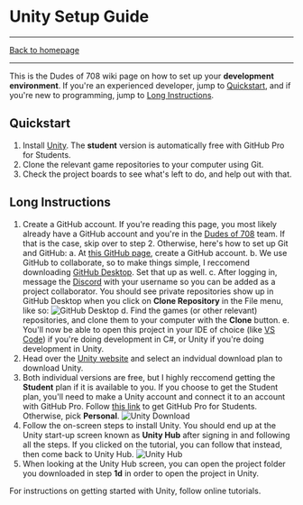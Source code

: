 # Unity Setup Guide

-----

[Back to homepage](..)

-----

This is the Dudes of 708 wiki page on how to set up your **development environment**. If you're an experienced developer, jump to [Quickstart](#Quickstart), and if you're new to programming, jump to [Long Instructions](#Long-Instructions).

## Quickstart

1. Install [Unity](https://store.unity.com/#plans-individual). The **student** version is automatically free with GitHub Pro for Students.
2. Clone the relevant game repositories to your computer using Git.
3. Check the project boards to see what's left to do, and help out with that.

## Long Instructions

1. Create a GitHub account. If you're reading this page, you most likely already have a GitHub account and you're in the [Dudes of 708](https://github.com/dudesof708) team. If that is the case, skip over to step 2. Otherwise, here's how to set up Git and GitHub:
    a. At [this GitHub page](https://github.com/join), create a GitHub account.
    b. We use GitHub to collaborate, so to make things simple, I reccomend downloading [GitHub Desktop](https://desktop.github.com/). Set that up as well.
    c. After logging in, message the [Discord](https://discord.gg/WUGMTcZ) with your username so you can be added as a project collaborator. You should see private repositories show up in GitHub Desktop when you click on **Clone Repository** in the File menu, like so:
       ![GitHub Desktop](https://i.imgur.com/IA84a3i.png)
    d. Find the games (or other relevant) repositories, and clone them to your computer with the **Clone** button.
    e. You'll now be able to open this project in your IDE of choice (like [VS Code](https://code.visualstudio.com/)) if you're doing development in C#, or Unity if you're doing development in Unity.
2. Head over the [Unity website](https://store.unity.com/#plans-individual) and select an indvidual download plan to download Unity.
3. Both individual versions are free, but I highly reccomend getting the **Student** plan if it is available to you. If you choose to get the Student plan, you'll need to make a Unity account and connect it to an account with GitHub Pro. Follow [this link](https://education.github.com/pack) to get GitHub Pro for Students. Otherwise, pick **Personal**.
   ![Unity Download](https://i.imgur.com/NCRxzKg.png)
4. Follow the on-screen steps to install Unity. You should end up at the Unity start-up screen known as **Unity Hub** after signing in and following all the steps. If you clicked on the tutorial, you can follow that instead, then come back to Unity Hub.
   ![Unity Hub](https://i.imgur.com/pqLdR6j.png)
5. When looking at the Unity Hub screen, you can open the project folder you downloaded in step **1d** in order to open the project in Unity.

For instructions on getting started with Unity, follow online tutorials.
